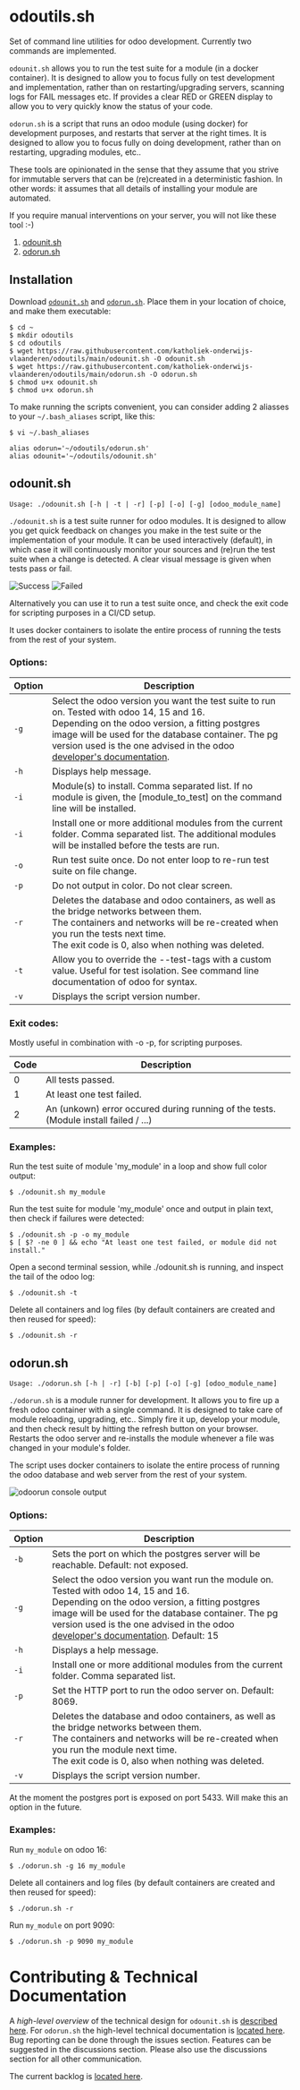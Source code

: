 # odoutils.sh

Set of command line utilities for odoo development.
Currently two commands are implemented.

`odounit.sh` allows you to run the test suite for a module (in a docker container). It is designed to allow you to focus fully on test development
and implementation, rather than on restarting/upgrading servers, scanning logs for FAIL messages etc.
If provides a clear RED or GREEN display to allow you to very quickly know the status of your code.

`odorun.sh` is a script that runs an odoo module (using docker) for development purposes, and restarts that server at the right times. It is designed to allow you to focus fully on doing development, rather than on restarting, upgrading modules, etc..

These tools are opinionated in the sense that they assume that you strive for immutable servers that can be (re)created in a deterministic fashion. In other words: it assumes that all details of installing your module are automated. 

If you require manual interventions on your server, you will not like these tool :-)

1. [odounit.sh](#odounitsh)
2. [odorun.sh](#odorunsh)

## Installation

Download [`odounit.sh`](/odounit.sh) and [`odorun.sh`](/odorun.sh).
Place them in your location of choice, and make them executable:

```
$ cd ~
$ mkdir odoutils
$ cd odoutils
$ wget https://raw.githubusercontent.com/katholiek-onderwijs-vlaanderen/odoutils/main/odounit.sh -O odounit.sh
$ wget https://raw.githubusercontent.com/katholiek-onderwijs-vlaanderen/odoutils/main/odorun.sh -O odorun.sh
$ chmod u+x odounit.sh
$ chmod u+x odorun.sh
``` 

To make running the scripts convenient, you can consider adding 2 aliasses to your `~/.bash_aliases` script, like this:

```
$ vi ~/.bash_aliases

alias odorun='~/odoutils/odorun.sh'
alias odounit='~/odoutils/odounit.sh'
```


## odounit.sh

`Usage: ./odounit.sh [-h | -t | -r] [-p] [-o] [-g] [odoo_module_name]`

`./odounit.sh` is a test suite runner for odoo modules. It is designed to allow you get quick feedback on changes
you make in the test suite or the implementation of your module.
It can be used interactively (default), in which case it will continuously monitor your sources and
(re)run the test suite when a change is detected. A clear visual message is given when tests pass or fail.

![Success](/docs/odounit-sh-success.png)
![Failed](/docs/odounit-sh-failed.png)

Alternatively you can use it to run a test suite once, and check the exit code for scripting purposes in a CI/CD setup.

It uses docker containers to isolate the entire process of running the tests from the rest of your system.

### Options:

| Option | Description |
| ------ | ----------- |
| `-g`   | Select the odoo version you want the test suite to run on. Tested with odoo 14, 15 and 16.<br/> Depending on the odoo version, a fitting postgres image will be used for the database container. The pg version used is the one advised in the odoo [developer's documentation](https://www.odoo.com/documentation/master/administration/install/install.html#postgresql). |
| `-h`   | Displays help message. |
| `-i`   | Module(s) to install. Comma separated list. If no module is given, the [module_to_test] on the command line will be installed. |
| `-i`   | Install one or more additional modules from the current folder. Comma separated list. The additional modules will be installed before the tests are run. |
| `-o`   | Run test suite once. Do not enter loop to re-run test suite on file change. |
| `-p`   | Do not output in color. Do not clear screen. |
| `-r`   | Deletes the database and odoo containers, as well as the bridge networks between them.<br/> The containers and networks will be re-created when you run the tests next time.<br/> The exit code is 0, also when nothing was deleted. |
| `-t`   | Allow you to override the --test-tags with a custom value. Useful for test isolation. See command line documentation of odoo for syntax. |
| `-v`   | Displays the script version number. |


### Exit codes:

Mostly useful in combination with -o -p, for scripting purposes.

| Code | Description |
| ---- | ----------- |
| 0    | All tests passed. |
| 1    | At least one test failed. |
| 2    | An (unkown) error occured during running of the tests. (Module install failed / ...) |

### Examples:

Run the test suite of module 'my_module' in a loop and show full color output:

`$ ./odounit.sh my_module`

Run the test suite for module 'my_module' once and output in plain text, then check if failures were detected:

`$ ./odounit.sh -p -o my_module`<br>
`$ [ $? -ne 0 ] && echo "At least one test failed, or module did not install."`

Open a second terminal session, while ./odounit.sh is running, and inspect the tail of the odoo log:

`$ ./odounit.sh -t`

Delete all containers and log files (by default containers are created and then reused for speed):

`$ ./odounit.sh -r`

## odorun.sh

`Usage: ./odorun.sh [-h | -r] [-b] [-p] [-o] [-g] [odoo_module_name]`

`./odorun.sh` is a module runner for development. It allows you to fire up a fresh odoo container with a single command. It is designed to take care of module reloading, upgrading, etc.. Simply fire it up, develop your module, and then check result by hitting the refresh button on your browser. Restarts the odoo server and re-installs the module whenever a file was changed in your module's folder.

The script uses docker containers to isolate the entire process of running the odoo database and web server from the rest of your system.

![odoorun console output](/docs/odorun-console.png)

### Options:

| Option | Description |
| ------ | ----------- |
| `-b`   | Sets the port on which the postgres server will be reachable. Default: not exposed. |
| `-g`   | Select the odoo version you want run the module on. Tested with odoo 14, 15 and 16.<br/> Depending on the odoo version, a fitting postgres image will be used for the database container. The pg version used is the one advised in the odoo [developer's documentation](https://www.odoo.com/documentation/master/administration/install/install.html#postgresql). Default: 15 |
| `-h`   | Displays a help message. |
| `-i`   | Install one or more additional modules from the current folder. Comma separated list. |
| `-p`   | Set the HTTP port to run the odoo server on. Default: 8069. |
| `-r`   | Deletes the database and odoo containers, as well as the bridge networks between them.<br/> The containers and networks will be re-created when you run the module next time.<br/> The exit code is 0, also when nothing was deleted. |
| `-v`   | Displays the script version number. |

At the moment the postgres port is exposed on port 5433. Will make this an option in the future.

### Examples:

Run `my_module` on odoo 16:

`$ ./odorun.sh -g 16 my_module`

Delete all containers and log files (by default containers are created and then reused for speed):

`$ ./odorun.sh -r`

Run `my_module` on port 9090:

`$ ./odorun.sh -p 9090 my_module`

# Contributing & Technical Documentation

A *high-level overview* of the technical design for `odounit.sh` is [described here](/docs/TECH_OVERVIEW_ODOUNIT.md).
For `odorun.sh` the high-level technical documentation is [located here](/docs/TECH_OVERVIEW_ODORUN.md).
Bug reporting can be done through the issues section.
Features can be suggested in the discussions section.
Please also use the discussions section for all other communication.

The current backlog is [located here](/BACKLOG.md).
